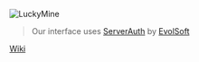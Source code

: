 ![LuckyMine](http://i1279.photobucket.com/albums/y523/textcraft/Dec%202015%20-%204/ab3934b015444641c106994a61fb5a2edea2d3d9cf85d13468e415371c9ff419a99a8d2f2e716875da39a3ee5e6b4b0d3255bfef95601890afd807091e68_zpsvm2xv1wi.png)

> Our interface uses [ServerAuth](https://goo.gl/SVfvyA) by [EvolSoft](https://github.com/EvolSoft)

[Wiki](https://github.com/Seetch/LuckyMine/wiki)
